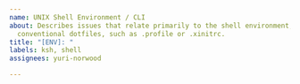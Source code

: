 ```yaml
---
name: UNIX Shell Environment / CLI
about: Describes issues that relate primarily to the shell environment, i.e. more
  conventional dotfiles, such as .profile or .xinitrc.
title: "[ENV]: "
labels: ksh, shell
assignees: yuri-norwood

---
```



